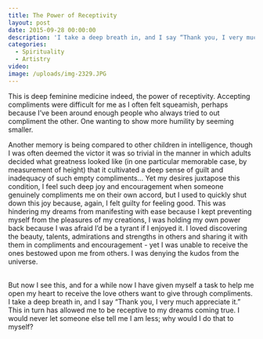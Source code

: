 ```yaml
---
title: The Power of Receptivity
layout: post
date: 2015-09-28 00:00:00
description: 'I take a deep breath in, and I say “Thank you, I very much appreciate it.”'
categories:
  - Spirituality
  - Artistry
video:
image: /uploads/img-2329.JPG
---
```



This is deep feminine medicine indeed, the power of receptivity. Accepting compliments were difficult for me as I often felt squeamish, perhaps because I’ve been around enough people who always tried to out compliment the other. One wanting to show more humility by seeming smaller.

Another memory is being compared to other children in intelligence, though I was often deemed the victor it was so trivial in the manner in which adults decided what greatness looked like (in one particular memorable case, by measurement of height) that it cultivated a deep sense of guilt and inadequacy of such empty compliments… Yet my desires juxtapose this condition, I feel such deep joy and encouragement when someone genuinely compliments me on their own accord, but I used to quickly shut down this joy because, again, I felt guilty for feeling good. This was hindering my dreams from manifesting with ease because I kept preventing myself from the pleasures of my creations, I was holding my own power back because I was afraid I’d be a tyrant if I enjoyed it. I loved discovering the beauty, talents, admirations and strengths in others and sharing it with them in compliments and encouragement - yet I was unable to receive the ones bestowed upon me from others. I was denying the kudos from the universe.

<br>But now I see this, and for a while now I have given myself a task to help me open my heart to receive the love others want to give through compliments. I take a deep breath in, and I say “Thank you, I very much appreciate it.” This in turn has allowed me to be receptive to my dreams coming true. I would never let someone else tell me I am less; why would I do that to myself?